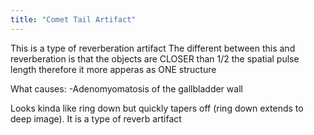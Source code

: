 ```yaml
---
title: "Comet Tail Artifact"
---
```

This is a type of reverberation artifact
The different between this and reverberation is that the objects are CLOSER than 1/2 the spatial pulse length therefore it more apperas as ONE structure

What causes:
-Adenomyomatosis of the gallbladder wall

Looks kinda like ring down but quickly tapers off (ring down extends to deep image). It is a type of reverb artifact


